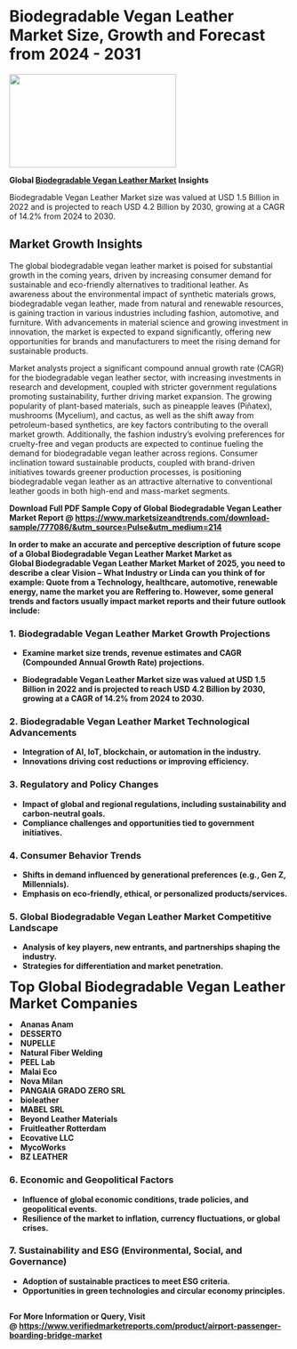 <H1>Biodegradable Vegan Leather Market Size, Growth and Forecast from 2024 - 2031</H1><img class="aligncenter size-medium wp-image-584254" src="https://thirdeyenews.in/wp-content/uploads/2024/09/Global-Market-Research-300x168.jpeg" alt="" width="300" height="168" /><p><strong>Global&nbsp;<a href="https://www.marketsizeandtrends.com/download-sample/777086/&amp;utm_source=Pulse&amp;utm_medium=214">Biodegradable Vegan Leather Market</a> Insights</strong></p><p>Biodegradable Vegan Leather Market size was valued at USD 1.5 Billion in 2022 and is projected to reach USD 4.2 Billion by 2030, growing at a CAGR of 14.2% from 2024 to 2030.</p><p><h2>Market Growth Insights</h2> <p>The global biodegradable vegan leather market is poised for substantial growth in the coming years, driven by increasing consumer demand for sustainable and eco-friendly alternatives to traditional leather. As awareness about the environmental impact of synthetic materials grows, biodegradable vegan leather, made from natural and renewable resources, is gaining traction in various industries including fashion, automotive, and furniture. With advancements in material science and growing investment in innovation, the market is expected to expand significantly, offering new opportunities for brands and manufacturers to meet the rising demand for sustainable products.</p> <p><strong></strong></p> <p>Market analysts project a significant compound annual growth rate (CAGR) for the biodegradable vegan leather sector, with increasing investments in research and development, coupled with stricter government regulations promoting sustainability, further driving market expansion. The growing popularity of plant-based materials, such as pineapple leaves (Piñatex), mushrooms (Mycelium), and cactus, as well as the shift away from petroleum-based synthetics, are key factors contributing to the overall market growth. Additionally, the fashion industry’s evolving preferences for cruelty-free and vegan products are expected to continue fueling the demand for biodegradable vegan leather across regions. Consumer inclination toward sustainable products, coupled with brand-driven initiatives towards greener production processes, is positioning biodegradable vegan leather as an attractive alternative to conventional leather goods in both high-end and mass-market segments.</p> <p><strong></p><p><span class=""><strong>Download Full PDF Sample Copy of Global Biodegradable Vegan Leather Market Report</strong> @ <a href="https://www.marketsizeandtrends.com/download-sample/777086/&amp;utm_source=Pulse&amp;utm_medium=214" target="_blank">https://www.marketsizeandtrends.com/download-sample/777086/&amp;utm_source=Pulse&amp;utm_medium=214</a></span></p><p>In order to make an accurate and perceptive description of future scope of a Global&nbsp;Biodegradable Vegan Leather Market Market as Global&nbsp;Biodegradable Vegan Leather Market Market of 2025, you need to describe a clear Vision &ndash; What Industry or Linda can you think of for example: Quote from a Technology, healthcare, automotive, renewable energy, name the market you are Reffering to. However, some general trends and factors usually impact market reports and their future outlook include:</p><h3>1.&nbsp;<strong>Biodegradable Vegan Leather Market Growth Projections</strong></h3><ul><li>Examine market size trends, revenue estimates and CAGR (Compounded Annual Growth Rate) projections.</li><li><p>Biodegradable Vegan Leather Market size was valued at USD 1.5 Billion in 2022 and is projected to reach USD 4.2 Billion by 2030, growing at a CAGR of 14.2% from 2024 to 2030.</p></li></ul><h3>2.&nbsp;<strong>Biodegradable Vegan Leather Market Technological Advancements</strong></h3><ul><li>Integration of AI, IoT, blockchain, or automation in the industry.</li><li>Innovations driving cost reductions or improving efficiency.</li></ul><h3>3.&nbsp;<strong>Regulatory and Policy Changes</strong></h3><ul><li>Impact of global and regional regulations, including sustainability and carbon-neutral goals.</li><li>Compliance challenges and opportunities tied to government initiatives.</li></ul><h3>4.&nbsp;<strong>Consumer Behavior Trends</strong></h3><ul><li>Shifts in demand influenced by generational preferences (e.g., Gen Z, Millennials).</li><li>Emphasis on eco-friendly, ethical, or personalized products/services.</li></ul><h3>5.&nbsp;<strong>Global Biodegradable Vegan Leather Market Competitive Landscape</strong></h3><ul><li>Analysis of key players, new entrants, and partnerships shaping the industry.</li><li>Strategies for differentiation and market penetration.</li></ul><p data-pm-slice="1 1 []"><span style="color: inherit; font-family: inherit; font-size: 25px;">Top Global Biodegradable Vegan Leather Market Companies</span></p><div class="" data-test-id=""><p><li>Ananas Anam</li><li> DESSERTO</li><li> NUPELLE</li><li> Natural Fiber Welding</li><li> PEEL Lab</li><li> Malai Eco</li><li> Nova Milan</li><li> PANGAIA GRADO ZERO SRL</li><li> bioleather</li><li> MABEL SRL</li><li> Beyond Leather Materials</li><li> Fruitleather Rotterdam</li><li> Ecovative LLC</li><li> MycoWorks</li><li> BZ LEATHER</li></p></div><h3>6.&nbsp;<strong>Economic and Geopolitical Factors</strong></h3><ul><li>Influence of global economic conditions, trade policies, and geopolitical events.</li><li>Resilience of the market to inflation, currency fluctuations, or global crises.</li></ul><h3>7.&nbsp;<strong>Sustainability and ESG (Environmental, Social, and Governance)</strong></h3><ul><li>Adoption of sustainable practices to meet ESG criteria.</li><li>Opportunities in green technologies and circular economy principles.</li></ul><h2><strong style="font-size: 14px;">For More Information or Query, Visit @&nbsp;</strong><a style="background-color: #ffffff; font-size: 14px;" href="https://www.marketsizeandtrends.com/report/biodegradable-vegan-leather-market/" target="_blank">https://www.verifiedmarketreports.com/product/airport-passenger-boarding-bridge-market</a></h2>
